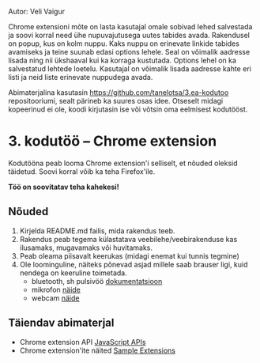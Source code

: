 Autor: Veli Vaigur  
  
Chrome extensioni mõte on lasta kasutajal omale sobivad lehed salvestada ja soovi korral need ühe nupuvajutusega uutes tabides avada. Rakendusel on popup, kus on kolm nuppu. Kaks nuppu on erinevate linkide tabides avamiseks ja teine suunab edasi options lehele. Seal on võimalik aadresse lisada ning nii ükshaaval kui ka korraga kustutada. Options lehel on ka salvestatud lehtede loetelu. Kasutajal on võimalik lisada aadresse kahte eri listi ja neid liste erinevate nuppudega avada.  
  
Abimaterjalina kasutasin https://github.com/tanelotsa/3.ea-kodutoo repositooriumi, sealt pärineb ka suures osas idee. Otseselt midagi kopeerinud ei ole, koodi kirjutasin ise või võtsin oma eelmisest kodutööst.  
  


# 3. kodutöö – Chrome extension

Kodutööna peab looma Chrome extension'i selliselt, et nõuded oleksid täidetud. Soovi korral võib ka teha Firefox'ile.

**Töö on soovitatav teha kahekesi!**

## Nõuded

1. Kirjelda README.md failis, mida rakendus teeb. 
1. Rakendus peab tegema külastatava veebilehe/veebirakenduse kas ilusamaks, mugavamaks või huvitamaks.
1. Peab oleama piisavalt keerukas (midagi enemat kui tunnis tegmine)
1. Ole loominguline, näiteks põnevad asjad millele saab brauser ligi, kuid nendega on keeruline toimetada.
    - bluetooth, sh pulsivöö [dokumentatsioon](https://developers.google.com/web/updates/2015/07/interact-with-ble-devices-on-the-web)
    - mikrofon [näide](https://www.talater.com/annyang/)
    - webcam [näide](https://revealjs.herokuapp.com/#/0/1)

## Täiendav abimaterjal

* Chrome extension API [JavaScript APIs](https://developer.chrome.com/extensions/api_index/)
* Chrome extension'ite näited [Sample Extensions](https://developer.chrome.com/extensions/samples/)
